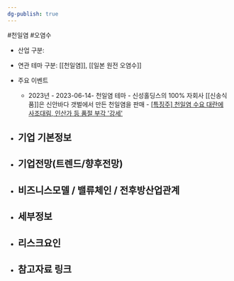 ```yaml
---
dg-publish: true
---
```

#천일염 #오염수 


- 산업 구분: 



- 연관 테마 구분: [[천일염]], [[일본 원전 오염수]]



- 주요 이벤트
	- 2023년
			- 2023-06-14- 천일염 테마
				- 신성홀딩스의 100% 자회사 [[신송식품]]은 신안바다 갯벌에서 만든 천일염을 판매
				- [[특징주] 천일염 수요 대란에 사조대림, 인산가 등 품절 부각 '강세'](https://www.inews24.com/view/1602656)




- 기업 기본정보
	- 





 - 기업전망(트렌드/향후전망)
	- 





- 비즈니스모델 / 밸류체인 / 전후방산업관계
	- 





- 세부정보
	- 





- 리스크요인
	- 




- 참고자료 링크
	- 